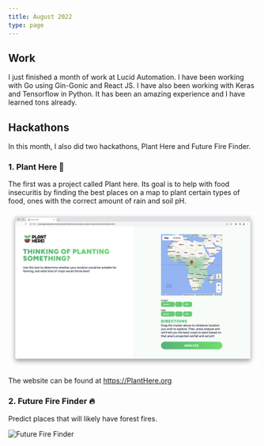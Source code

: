 ```yaml
---
title: August 2022
type: page
---
```


## Work

I just finished a month of work at Lucid Automation. I have been working with Go using Gin-Gonic and React JS. I have also been working with Keras and Tensorflow in Python. It has been an amazing experience and I have learned tons already.

## Hackathons
In this month, I also did two hackathons, Plant Here and Future Fire Finder.

### 1. Plant Here 🌿
The first was a project called Plant here. Its goal is to help with food insecuritis by finding the best places on a map to plant certain types of food, ones with the correct amount of rain and soil pH.

![Plant Here](https://raw.githubusercontent.com/JakeRoggenbuck/ASDI-Global-Hackathon/master/resources/Landing.png)

The website can be found at https://PlantHere.org

### 2. Future Fire Finder 🔥

 Predict places that will likely have forest fires.

![Future Fire Finder](https://user-images.githubusercontent.com/35516367/188338929-c525de67-6a96-41a5-9078-c39907498472.png)
